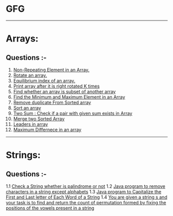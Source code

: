 # GFG
-----------------------------------------------------------------------------------------------------
# Arrays:
## Questions :-
1.  [Non-Repeating Element in an Array.](/TCS_CodingPrep/GFG/Question1.java)
2.  [Rotate an array.](/TCS_CodingPrep/GFG/Question2.java)
3.  [Equilibrium index of an array.](/TCS_CodingPrep/GFG/Question3.java)
4.  [Print array after it is right rotated K times](/TCS_CodingPrep/GFG/Question4.java)
5.  [Find whether an array is subset of another array](/TCS_CodingPrep/GFG/Question5.java)
6.  [Find the Minimum and Maximum Element in an Array](/TCS_CodingPrep/GFG/Question6.java)
7.  [Remove duplicate From Sorted array](/TCS_CodingPrep/GFG/Question7.java)
8.  [Sort an array](/TCS_CodingPrep/GFG/Question8.java)
9.  [Two Sum : Check if a pair with given sum exists in Array](/TCS_CodingPrep/GFG/Question9.java)
10. [Merge two Sorted Array](/TCS_CodingPrep/GFG/Question10.java)
11. [Leaders in array](/TCS_CodingPrep/GFG/Question11.java)
12. [Maximum Differnece in an array](/TCS_CodingPrep/GFG/Question12.java)
-----------------------------------------------------------------------------------------------------------
# Strings:
## Questions :-
1.1 [Check a String whether is palindrome or not](/TCS_CodingPrep/GFG/Question1String.java)
1.2 [Java program to remove characters in a string except alphabets](/TCS_CodingPrep/GFG/Question2String.java)
1.3 [Java program to Capitalize the First and Last letter of Each Word of a String](/TCS_CodingPrep/GFG/Question3String.java)
1.4 [You are given a string s and your task is to find and return the count of permutation formed by fixing the positions of the vowels  present in a string](/TCS_CodingPrep/GFG/Question4String.java)

